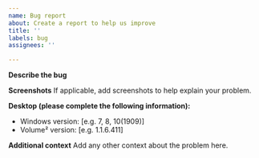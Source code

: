 ```yaml
---
name: Bug report
about: Create a report to help us improve
title: ''
labels: bug
assignees: ''

---
```


**Describe the bug**

**Screenshots**
If applicable, add screenshots to help explain your problem.

**Desktop (please complete the following information):**
 - Windows version: [e.g. 7, 8, 10(1909)]
 - Volume² version: [e.g. 1.1.6.411]

**Additional context**
Add any other context about the problem here.
